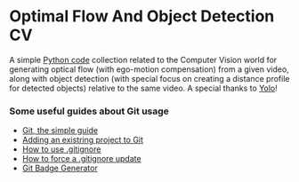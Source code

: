 <body>

# Optimal Flow And Object Detection CV

A simple [Python code](https://github.com/VincenzoLomba/OpticalFlowCV/tree/master/pyworkspace/Code) collection related to the Computer Vision world for generating optical flow (with ego-motion compensation) from a given video, along with object detection (with special focus on creating a distance profile for detected objects) relative to the same video. A special thanks to [Yolo](https://github.com/ultralytics/ultralytics)!

### Some useful guides about Git usage
  
- [Git, the simple guide](https://rogerdudler.github.io/git-guide/)
- [Adding an existring project to Git](https://gist.github.com/alexpchin/102854243cd066f8b88e)
- [How to use .gitignore](https://git-scm.com/docs/gitignore)
- [How to force a .gitignore update](https://stackoverflow.com/questions/38450276/force-git-to-update-gitignore)
- [Git Badge Generator](https://michaelcurrin.github.io/badge-generator/#/repo)
</body>

